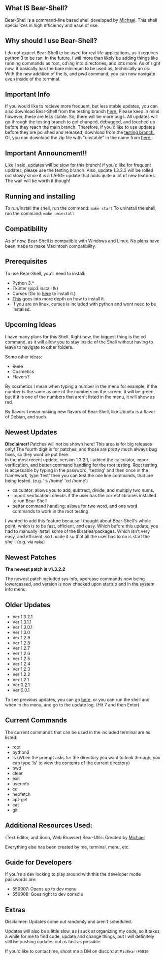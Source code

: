 ## What IS Bear-Shell?
Bear-Shell is a command-line based shell developed by [Michael](https://github.com/BizzyPythonBear). This shell specializes in high efficiency and ease of use.

## Why should I use Bear-Shell?
I do not expect Bear-Shell to be used for real life applications, as it requires python 3 to be ran. In the future, I will more than likely be adding things like running commands as root, cd'ing into directories, and lots more. As of right now, it basically has the bare minimum to be used as, technically an os. With the new addition of the ls, and pwd command, you can now navigate even inside of the terminal.

## Important Info
If you would like to recieve more frequent, but less stable updates, you can also download Bear-Shell from the testing branch [here.](https://github.com/BizzyPythonBear/Bear-Shell-Unstable) Please keep in mind however, these are less stable. So, there will be more bugs. All updates will go through the testing branch to get changed, debugged, and touched up before they reach the main branch. Therefore, if you'd like to use updates before they are polished and released, download from the [testing branch.](https://github.com/BizzyPythonBear/Bear-Shell-Unstable) Or, you can download the zip file with "unstable" in the name from [here.](https://github.com/BizzyPythonBear/Bear-Shell/releases)

## Important Announcment!!
Like I said, updates will be slow for this branch! if you'd like for frequent updates, please use the testing branch. Also, update 1.3.2.3 will be rolled out slowly since it is a LARGE update that adds quite a lot of new features. The wait will be worth it though!

## Running and installing
To run/install the shell, run the command: ```make start```
To uninstall the shell, run the command: ```make uninstall```

## Compatibility
As of now, Bear-Shell is compatible with Windows and Linux. No plans have been made to make Macintosh compatibility.

## Prerequisites
To use Bear-Shell, you'll need to install:
- Python 3.*
- Tkinter (pip3 install tk)
- Curses (Go to [here](https://www.lfd.uci.edu/~gohlke/pythonlibs/#curses) to install it.)
-	[This](https://stackoverflow.com/questions/32417379/what-is-needed-for-curses-in-python-3-4-on-windows7) goes into more depth on how to install it.
- 	If you are on linux, curses is included with python and wont need to be installed.

## Upcoming Ideas
I have many plans for this Shell. Right now, the biggest thing is the cd command, as it will allow you to stay inside of the Shell without having to leave to navigate to other folders.

Some other ideas:
- ~~Sudo~~
- Cosmetics
- Flavors?

By cosmetics I mean when typing a number in the menu for example, if the number is the same as one of the numbers on the screen, it will be green, but if it is one of the numbers that aren't listed in the menu, it will show as red.

By flavors I mean making new flavors of Bear-Shell, like Ubuntu is a flavor of Debian, and such.

## Newest Updates
<b>Disclaimer!</b> Patches will not be shown here! This area is for big releases only! The fourth digit is for patches, and those are pretty much always bug fixes, so they wont be put here.
<br>
In the most recent update, version 1.3.2.1, I added the calculator, import verification, and better command handling for the root testing. Root testing is accessable by typing in the password, 'testing' and then once in the framework, type 'test' then you can test the one line commands, that are being tested. (e.g. 'ls /home' 'cd /home')

- calculator: allows you to add, subtract, divide, and multiply two nums.
- import verification: checks if the user has the correct libraries installed to run Bear-Shell
- better command handling: allows for two word, and one word commands to work in the root testing.

I wanted to add this feature because I thought about Bear-Shell's whole point, which is to be fast, efficient, and easy. Which before this update, you had to manually install some of the libraries/packages. Which isn't very easy, and efficient, so I made it so that all the user has to do is start the shell. (e.g. via ```make```)

## Newest Patches
<b>The newest patch is v1.3.2.2</b>
<br>
<p>The newest patch included sys info, upercase commands now being lowercassed, and version is now checked upon startup and in the system info menu.</p>

## Older Updates
- Ver 1.3.2.1
- Ver 1.3.1.1
- Ver 1.3.0.1
- Ver 1.3.0
- Ver 1.2.9
- Ver 1.2.8
- Ver 1.2.7
- Ver 1.2.6
- Ver 1.2.5
- Ver 1.2.4
- Ver 1.2.3
- Ver 1.2.2
- Ver 1.2.1
- Ver 0.2.1
- Ver 0.0.1

To see previous updates, you can go [here](https://github.com/BizzyPythonBear/Bear-Shell/blob/main/prev.txt), or you can run the shell and when in the menu, and go to the update log. (Hit 7 and then Enter)

## Current Commands 
The current commands that can be used in the included terminal are as listed:
- root
- python3
- ls (When the prompt asks for the directory you want to look through, you can type 'ls' to view the contents of the current directory)
- pwd
- clear
- exit
- userinfo
- cd
- neofetch
- apt-get
- cat
- git

## Additional Resources Used:
(Text Editor, and Soon, Web Browser)
Bear-Utils: Created by [Michael](https://github.com/BizzyPythonBear)

Everything else has been created by me, terminal, menu, etc.

## Guide for Developers
If you're a dev looking to play around with this the developer mode passwords are:
- 559907: Opens up to dev menu
- 559908: Goes right to dev console

## Extras
Disclaimer: Updates come out randomly and aren't scheduled.

Updates will also be a little slow, as I suck at organizing my code, so it takes a while for me to find code, update and change things, but I will definitely still be pushing updates out as fast as possible.

If you'd like to contact me, shoot me a DM on discord at ```MicBearr#5816```
